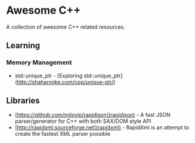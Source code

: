 # Awesome C++

A collection of awesome C++ related resources.

## Learning

### Memory Management

* std::unique_ptr - [Exploring std::unique_ptr] (http://shaharmike.com/cpp/unique-ptr/)

## Libraries

* [https://github.com/miloyip/rapidjson](rapidjson) - A fast JSON parser/generator for C++ with both SAX/DOM style API
* [http://rapidxml.sourceforge.net](rapidxml) - RapidXml is an attempt to create the fastest XML parser possible
